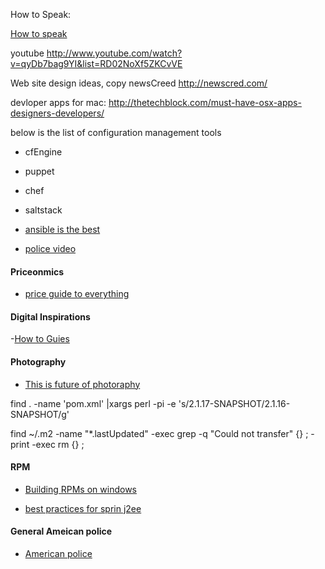 
How to Speak:

[How to speak](https://ocw.mit.edu/resources/res-tll-005-how-to-speak-january-iap-2018/how-to-speak/index.htm)

youtube
http://www.youtube.com/watch?v=qyDb7bag9YI&list=RD02NoXf5ZKCvVE

Web site design ideas,
copy newsCreed http://newscred.com/


devloper apps for mac:
http://thetechblock.com/must-have-osx-apps-designers-developers/


below is the list of configuration management tools
- cfEngine
- puppet
- chef
- saltstack
- [ansible is the best](http://devo.ps/blog/2013/07/03/ansible-simply-kicks-ass.html)

- [police video](http://www.youtube.com/watch?v=6wXkI4t7nuc)


#### Priceonmics
- [price guide to everything](http://priceonomics.com/)


#### Digital Inspirations
-[How to Guies](http://www.labnol.org/)


#### Photography
- [This is future of photoraphy](http://www.nytimes.com/newsgraphics/2013/07/21/silk-road/)

find . -name 'pom.xml' |xargs perl -pi -e 's/2.1.17-SNAPSHOT/2.1.16-SNAPSHOT/g'

find ~/.m2  -name "*.lastUpdated" -exec grep -q "Could not transfer" {} \; -print -exec rm {} \;


#### RPM
- [Building RPMs on windows](http://crlog.info/2012/09/11/building-rpms-on-windows/)

- [best practices for sprin j2ee](http://gordondickens.com/wordpress/2012/07/03/enterprise-spring-best-practices-part-1-project-config/)


#### General Ameican police

- [American police](http://chronicle.com/article/The-American-Police-State/142965/)

